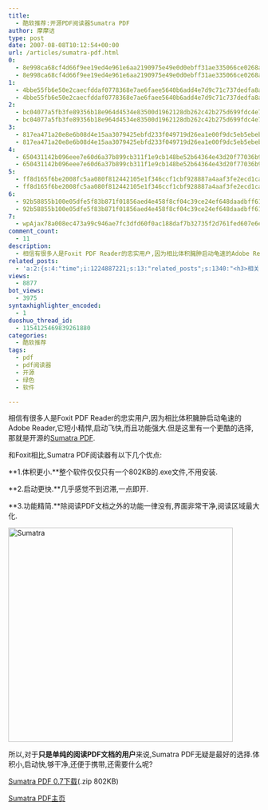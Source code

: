 ```yaml
---
title:
  - 酷软推荐:开源PDF阅读器Sumatra PDF
author: 摩摩诘
type: post
date: 2007-08-08T10:12:54+00:00
url: /articles/sumatra-pdf.html
0:
  - 8e998ca68cf4d66f9ee19ed4e961e6aa2190975e49e0d0ebff31ae335066ce0268ad933540e84e40d645f7ff6d97ec3d
  - 8e998ca68cf4d66f9ee19ed4e961e6aa2190975e49e0d0ebff31ae335066ce0268ad933540e84e40d645f7ff6d97ec3d
1:
  - 4bbe55fb6e50e2caecfddaf0778368e7ae6faee5640b6add4e7d9c71c737dedfa8ab90e3a91abf2b4b97ad5bff4ac4bf
  - 4bbe55fb6e50e2caecfddaf0778368e7ae6faee5640b6add4e7d9c71c737dedfa8ab90e3a91abf2b4b97ad5bff4ac4bf
2:
  - bc04077a5fb3fe89356b18e964d4534e83500d1962128db262c42b275d699fdc4e78246dd684066739fc9d2b6fd8dbe2
  - bc04077a5fb3fe89356b18e964d4534e83500d1962128db262c42b275d699fdc4e78246dd684066739fc9d2b6fd8dbe2
3:
  - 817ea471a20e8e6b08d4e15aa3079425ebfd233f049719d26ea1e00f9dc5eb5ebeb6a9858dd901030aefd16a43e63304
  - 817ea471a20e8e6b08d4e15aa3079425ebfd233f049719d26ea1e00f9dc5eb5ebeb6a9858dd901030aefd16a43e63304
4:
  - 650431142b096eee7e60d6a37b899cb311f1e9cb148be52b64364e43d20f77036b9591ab1b3e4a47928fe4c4d4267e4e
  - 650431142b096eee7e60d6a37b899cb311f1e9cb148be52b64364e43d20f77036b9591ab1b3e4a47928fe4c4d4267e4e
5:
  - ff8d165f6be2008fc5aa080f812442105e1f346ccf1cbf928887a4aaf3fe2ecd1cae671a81f418d557c1629192b7d45f
  - ff8d165f6be2008fc5aa080f812442105e1f346ccf1cbf928887a4aaf3fe2ecd1cae671a81f418d557c1629192b7d45f
6:
  - 92b58855b100e05dfe5f83b871f01856aed4e458f8cf04c39ce24ef648daadbff618131a3dc3b1e8bd821100f4deff18
  - 92b58855b100e05dfe5f83b871f01856aed4e458f8cf04c39ce24ef648daadbff618131a3dc3b1e8bd821100f4deff18
7:
  - wpAjax78a008ec473a99c946ae7fc3dfd60f0ac188daf7b32735f2d761fed607e6e1cc89e69dd4321cd0c4bb59f36539f87761
comment_count:
  - 11
description:
  - 相信有很多人是Foxit PDF Reader的忠实用户,因为相比体积臃肿启动龟速的Adobe Reader,它短小精悍,启动飞快,而且功能强大.但是这里有一个更酷的选择,那就是开源的Sumatra PDF.
related_posts:
  - 'a:2:{s:4:"time";i:1224887221;s:13:"related_posts";s:1340:"<h3>相关日志</h3><ul class="related_post"><li><a href="http://www.digglife.cn/articles/convert-powerpoint-flash.html" title="免费将Powerpoint转换为Flash">免费将Powerpoint转换为Flash</a></li><li><a href="http://www.digglife.cn/articles/free-clipboard-manager-clipx.html" title="小巧的Windows剪切板管理器:ClipX">小巧的Windows剪切板管理器:ClipX</a></li><li><a href="http://www.digglife.cn/articles/registry-searcher-editor-regscanner.html" title="免费好用的Windows注册表搜索编辑工具RegScanner">免费好用的Windows注册表搜索编辑工具RegScanner</a></li><li><a href="http://www.digglife.cn/articles/freeware-burner.html" title="7款替代Nero的免费CD/DVD刻录软件下载">7款替代Nero的免费CD/DVD刻录软件下载</a></li><li><a href="http://www.digglife.cn/articles/faster-copy-windows.html" title="加快Windows下的文件复制速度:TeraCopy">加快Windows下的文件复制速度:TeraCopy</a></li><li><a href="http://www.digglife.cn/articles/ppc-freeware-download.html" title="PPC,Windows Mobile手机免费软件下载网站:PPC Freeware">PPC,Windows Mobile手机免费软件下载网站:PPC Freeware</a></li><li><a href="http://www.digglife.cn/articles/task-killer.html" title="Task Killer:快速结束Windows进程">Task Killer:快速结束Windows进程</a></li></ul>";}'
views:
  - 8877
bot_views:
  - 3975
syntaxhighlighter_encoded:
  - 1
duoshuo_thread_id:
  - 1154125469839261880
categories:
  - 酷软推荐
tags:
  - pdf
  - pdf阅读器
  - 开源
  - 绿色
  - 软件

---
```

相信有很多人是Foxit PDF Reader的忠实用户,因为相比体积臃肿启动龟速的Adobe Reader,它短小精悍,启动飞快,而且功能强大.但是这里有一个更酷的选择,那就是开源的<a href="http://blog.kowalczyk.info/software/sumatrapdf/" target="_blank">Sumatra PDF</a>.

和Foxit相比,Sumatra PDF阅读器有以下几个优点:

**1.体积更小.**整个软件仅仅只有一个802KB的.exe文件,不用安装.

**2.启动更快.**几乎感觉不到迟滞,一点即开.

**3.功能精简.**除阅读PDF文档之外的功能一律没有,界面非常干净,阅读区域最大化.

<!--more-->

[<img src="http://digglife.qiniudn.com/wp-content/uploads/3/379/2007/08/sumatra-thumb.png" alt="Sumatra" width="450" height="429" />][1]

所以,对于**只是单纯的阅读PDF文档的用户**来说,Sumatra PDF无疑是最好的选择.体积小,启动快,够干净,还便于携带,还需要什么呢?

<a href="http://fastdl.org/SumatraPDF-0.7.zip" target="_blank">Sumatra PDF 0.7下载</a>(.zip 802KB)

<a href="http://blog.kowalczyk.info/software/sumatrapdf/" target="_blank">Sumatra PDF主页</a>

 [1]: https://www.digglife.net/wp-content/uploads/3/379/2007/08/sumatra.png